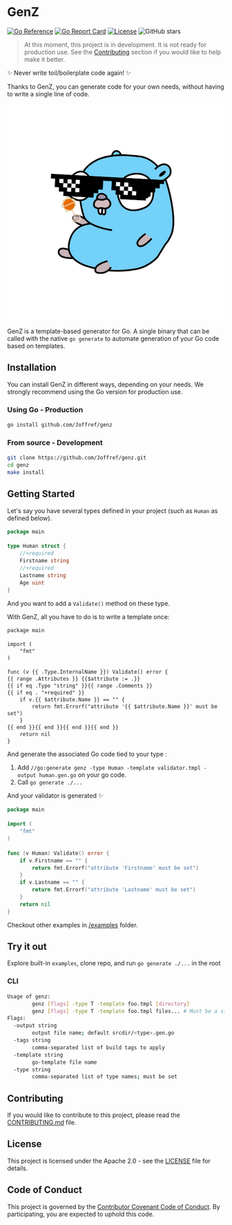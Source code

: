 # GenZ

[![Go Reference](https://pkg.go.dev/badge/github.com/Joffref/genz.svg)](https://pkg.go.dev/github.com/Joffref/genz)
[![Go Report Card](https://goreportcard.com/badge/github.com/Joffref/genz)](https://goreportcard.com/report/github.com/Joffref/genz)
[![License](https://img.shields.io/github/license/Joffref/genz)](LICENSE)
![GitHub stars](https://img.shields.io/github/stars/Joffref/genz)

> At this moment, this project is in development. It is not ready for production use. See the [Contributing](#contributing) section if you would like to help make it better.

✨ Never write toil/boilerplate code again! ✨

Thanks to GenZ, you can generate code for your own needs, without having to write a single line of code.

<p align="center" heigth="50%">
    <img heigth="50%" src="./docs/assets/logo_500_500.png"> 
</p>

GenZ is a template-based generator for Go. A single binary that can be called with the native `go generate` to automate generation of your Go code based on templates.

## Installation

You can install GenZ in different ways, depending on your needs.
We strongly recommend using the Go version for production use.

### Using Go - Production

```bash
go install github.com/Joffref/genz
```

### From source - Development

```bash
git clone https://github.com/Joffref/genz.git
cd genz
make install
```

## Getting Started

Let's say you have several types defined in your project (such as `Human` as defined below).
```go
package main

type Human struct {
	//+required
	Firstname string
	//+required
	Lastname string
	Age uint
}
```
And you want to add a `Validate()` method on these type.

With GenZ, all you have to do is to write a template once:
```gotemplate
package main

import (
    "fmt"
)

func (v {{ .Type.InternalName }}) Validate() error {
{{ range .Attributes }} {{$attribute := .}}
{{ if eq .Type "string" }}{{ range .Comments }}
{{ if eq . "+required" }}
    if v.{{ $attribute.Name }} == "" {
        return fmt.Errorf("attribute '{{ $attribute.Name }}' must be set")
    }
{{ end }}{{ end }}{{ end }}{{ end }}
    return nil
}
```
And generate the associated Go code tied to your type :

1. Add `//go:generate genz -type Human -template validator.tmpl -output human.gen.go` on your go code.
2. Call `go generate ./...`

And your validator is generated :sparkles:
```go
package main

import (
    "fmt"
)

func (v Human) Validate() error {
    if v.Firstname == "" {
        return fmt.Errorf("attribute 'Firstname' must be set")
    }
    if v.Lastname == "" {
        return fmt.Errorf("attribute 'Lastname' must be set")
    }
    return nil
}
```

Checkout other examples in [/examples](/examples) folder.

## Try it out
Explore built-in `examples`, clone repo, and run `go generate ./...` in the root

### CLI
```bash
Usage of genz:
        genz [flags] -type T -template foo.tmpl [directory]
        genz [flags] -type T -template foo.tmpl files... # Must be a single package
Flags:
  -output string
        output file name; default srcdir/<type>.gen.go
  -tags string
        comma-separated list of build tags to apply
  -template string
        go-template file name
  -type string
        comma-separated list of type names; must be set
```

## Contributing

If you would like to contribute to this project, please read the [CONTRIBUTING.md](CONTRIBUTING.md) file.

## License

This project is licensed under the Apache 2.0 - see the [LICENSE](LICENSE) file for details.

## Code of Conduct

This project is governed by the [Contributor Covenant Code of Conduct](CODE_OF_CONDUCT.md). By participating, you are expected to uphold this code.
